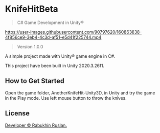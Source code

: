 # KnifeHitBeta
 
> C# Game Development in Unity®

https://user-images.githubusercontent.com/90797620/160863838-4f856ce9-3eb4-4c3d-af51-e5d41f225744.mp4

> Version 1.0.0

A simple project made with Unity® game engine in C#.

This project have been built in Unity 2020.3.26f1.

## How to Get Started

Open the game folder, AnotherKnifeHit-Unity3D, in Unity and try the game in the Play mode. Use left mouse button to throw the knives.

## License

[Developer © Rabukhin Ruslan.](https://www.linkedin.com/in/ruslan-rabukhin/)
